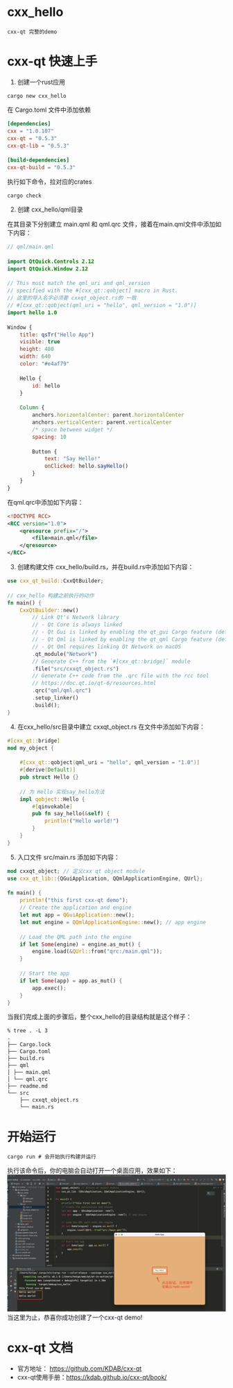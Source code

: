 # cxx_hello
    cxx-qt 完整的demo

# cxx-qt 快速上手
1. 创建一个rust应用
```shell
cargo new cxx_hello
```
在 Cargo.toml 文件中添加依赖
```toml
[dependencies]
cxx = "1.0.107"
cxx-qt = "0.5.3"
cxx-qt-lib = "0.5.3"

[build-dependencies]
cxx-qt-build = "0.5.3"
```
执行如下命令，拉对应的crates
```shell
cargo check
```

2. 创建 cxx_hello/qml目录

在其目录下分别建立 main.qml 和 qml.qrc 文件，接着在main.qml文件中添加如下内容：
```qml
// qml/main.qml

import QtQuick.Controls 2.12
import QtQuick.Window 2.12

// This must match the qml_uri and qml_version
// specified with the #[cxx_qt::qobject] macro in Rust.
// 这里的导入名字必须要 cxxqt_object.rs的 一致
// #[cxx_qt::qobject(qml_uri = "hello", qml_version = "1.0")]
import hello 1.0

Window {
    title: qsTr("Hello App")
    visible: true
    height: 480
    width: 640
    color: "#e4af79"

    Hello {
        id: hello
    }

    Column {
        anchors.horizontalCenter: parent.horizontalCenter
        anchors.verticalCenter: parent.verticalCenter
        /* space between widget */
        spacing: 10

        Button {
            text: "Say Hello!"
            onClicked: hello.sayHello()
        }
    }
}
```
在qml.qrc中添加如下内容：
```xml
<!DOCTYPE RCC>
<RCC version="1.0">
    <qresource prefix="/">
        <file>main.qml</file>
    </qresource>
</RCC>
```
3. 创建构建文件 cxx_hello/build.rs，并在build.rs中添加如下内容：
```rust
use cxx_qt_build::CxxQtBuilder;

// cxx_hello 构建之前执行的动作
fn main() {
    CxxQtBuilder::new()
        // Link Qt's Network library
        // - Qt Core is always linked
        // - Qt Gui is linked by enabling the qt_gui Cargo feature (default).
        // - Qt Qml is linked by enabling the qt_qml Cargo feature (default).
        // - Qt Qml requires linking Qt Network on macOS
        .qt_module("Network")
        // Generate C++ from the `#[cxx_qt::bridge]` module
        .file("src/cxxqt_object.rs")
        // Generate C++ code from the .qrc file with the rcc tool
        // https://doc.qt.io/qt-6/resources.html
        .qrc("qml/qml.qrc")
        .setup_linker()
        .build();
}
```
4. 在cxx_hello/src目录中建立 cxxqt_object.rs
在文件中添加如下内容：
```rust
#[cxx_qt::bridge]
mod my_object {

    #[cxx_qt::qobject(qml_uri = "hello", qml_version = "1.0")]
    #[derive(Default)]
    pub struct Hello {}

    // 为 Hello 实现say_hello方法
    impl qobject::Hello {
        #[qinvokable]
        pub fn say_hello(&self) {
            println!("Hello world!")
        }
    }
}
```
5. 入口文件 src/main.rs 添加如下内容：
```rust
mod cxxqt_object; // 定义cxx qt object module
use cxx_qt_lib::{QGuiApplication, QQmlApplicationEngine, QUrl};

fn main() {
    println!("this first cxx-qt demo");
    // Create the application and engine
    let mut app = QGuiApplication::new();
    let mut engine = QQmlApplicationEngine::new(); // app engine

    // Load the QML path into the engine
    if let Some(engine) = engine.as_mut() {
        engine.load(&QUrl::from("qrc:/main.qml"));
    }

    // Start the app
    if let Some(app) = app.as_mut() {
        app.exec();
    }
}
```
当我们完成上面的步骤后，整个cxx_hello的目录结构就是这个样子：
```shell
% tree . -L 3
.
├── Cargo.lock
├── Cargo.toml
├── build.rs
├── qml
│ ├── main.qml
│ └── qml.qrc
├── readme.md
└── src
    ├── cxxqt_object.rs
    └── main.rs
```

# 开始运行
```shell
cargo run # 会开始执行构建并运行
```
执行该命令后，你的电脑会自动打开一个桌面应用，效果如下：
![](cxx_hello.jpg)
当这里为止，恭喜你成功创建了一个cxx-qt demo!

# cxx-qt 文档
- 官方地址： https://github.com/KDAB/cxx-qt
- cxx-qt使用手册：https://kdab.github.io/cxx-qt/book/

